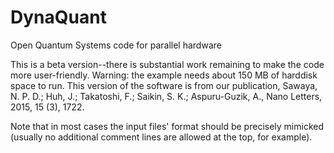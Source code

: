 # DynaQuant
Open Quantum Systems code for parallel hardware


This is a beta version--there is substantial work remaining to make the code more user-friendly. Warning: the example needs about 150 MB of harddisk space to run. This version of the software is from our publication, Sawaya, N. P. D.; Huh, J.; Takatoshi, F.; Saikin, S. K.; Aspuru-Guzik, A., Nano Letters, 2015, 15 (3), 1722.

Note that in most cases the input files' format should be precisely mimicked (usually no additional comment lines are allowed at the top, for example).


